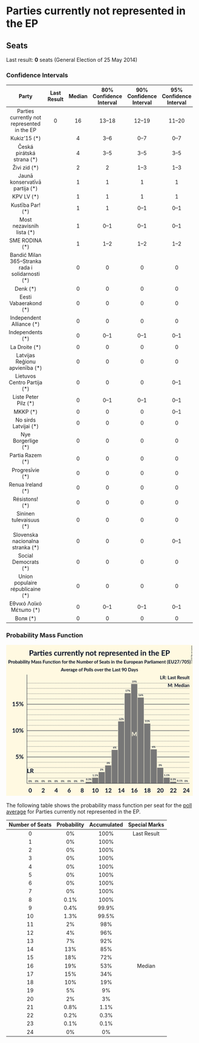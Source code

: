 # Parties currently not represented in the EP

## Seats

Last result: **0** seats (General Election of 25 May 2014)

### Confidence Intervals

| Party | Last Result | Median | 80% Confidence Interval | 90% Confidence Interval | 95% Confidence Interval | 99% Confidence Interval |
|:-----:|:-----------:|:------:|:-----------------------:|:-----------------------:|:-----------------------:|:-----------------------:|
| Parties currently not represented in the EP | 0 | 16 | 13–18 | 12–19 | 11–20 | 10–21 |
| Kukiz’15 (*) | | 4 | 3–6 | 0–7 | 0–7 | 0–8 |
| Česká pirátská strana (*) | | 4 | 3–5 | 3–5 | 3–5 | 2–6 |
| Živi zid (*) | | 2 | 2 | 1–3 | 1–3 | 1–3 |
| Jaunā konservatīvā partija (*) | | 1 | 1 | 1 | 1 | 1 |
| KPV LV (*) | | 1 | 1 | 1 | 1 | 1–2 |
| Kustība Par! (*) | | 1 | 1 | 0–1 | 0–1 | 0–1 |
| Most nezavisnih lista (*) | | 1 | 0–1 | 0–1 | 0–1 | 0–1 |
| SME RODINA (*) | | 1 | 1–2 | 1–2 | 1–2 | 1–2 |
| Bandić Milan 365–Stranka rada i solidarnosti (*) | | 0 | 0 | 0 | 0 | 0 |
| Denk (*) | | 0 | 0 | 0 | 0 | 0 |
| Eesti Vabaerakond (*) | | 0 | 0 | 0 | 0 | 0 |
| Independent Alliance (*) | | 0 | 0 | 0 | 0 | 0 |
| Independents (*) | | 0 | 0–1 | 0–1 | 0–1 | 0–1 |
| La Droite (*) | | 0 | 0 | 0 | 0 | 0 |
| Latvijas Reģionu apvienība (*) | | 0 | 0 | 0 | 0 | 0 |
| Lietuvos Centro Partija (*) | | 0 | 0 | 0 | 0–1 | 0–1 |
| Liste Peter Pilz (*) | | 0 | 0–1 | 0–1 | 0–1 | 0–1 |
| MKKP (*) | | 0 | 0 | 0 | 0–1 | 0–1 |
| No sirds Latvijai (*) | | 0 | 0 | 0 | 0 | 0 |
| Nye Borgerlige (*) | | 0 | 0 | 0 | 0 | 0 |
| Partia Razem (*) | | 0 | 0 | 0 | 0 | 0 |
| Progresīvie (*) | | 0 | 0 | 0 | 0 | 0 |
| Renua Ireland (*) | | 0 | 0 | 0 | 0 | 0 |
| Résistons! (*) | | 0 | 0 | 0 | 0 | 0 |
| Sininen tulevaisuus (*) | | 0 | 0 | 0 | 0 | 0 |
| Slovenska nacionalna stranka (*) | | 0 | 0 | 0 | 0–1 | 0–1 |
| Social Democrats (*) | | 0 | 0 | 0 | 0 | 0 |
| Union populaire républicaine (*) | | 0 | 0 | 0 | 0 | 0 |
| Εθνικό Λαϊκό Μέτωπο (*) | | 0 | 0–1 | 0–1 | 0–1 | 0–1 |
| Воля (*) | | 0 | 0 | 0 | 0 | 0 |

### Probability Mass Function

![Graph with seats probability mass function not yet produced](average-seats-pmf-partiescurrentlynotrepresentedintheep.png "Seats Probability Mass Function")

The following table shows the probability mass function per seat for the [poll average](average.html) for Parties currently not represented in the EP.

| Number of Seats | Probability | Accumulated | Special Marks |
|:---------------:|:-----------:|:-----------:|:-------------:|
| 0 | 0% | 100% | Last Result |
| 1 | 0% | 100% |  |
| 2 | 0% | 100% |  |
| 3 | 0% | 100% |  |
| 4 | 0% | 100% |  |
| 5 | 0% | 100% |  |
| 6 | 0% | 100% |  |
| 7 | 0% | 100% |  |
| 8 | 0.1% | 100% |  |
| 9 | 0.4% | 99.9% |  |
| 10 | 1.3% | 99.5% |  |
| 11 | 2% | 98% |  |
| 12 | 4% | 96% |  |
| 13 | 7% | 92% |  |
| 14 | 13% | 85% |  |
| 15 | 18% | 72% |  |
| 16 | 19% | 53% | Median |
| 17 | 15% | 34% |  |
| 18 | 10% | 19% |  |
| 19 | 5% | 9% |  |
| 20 | 2% | 3% |  |
| 21 | 0.8% | 1.1% |  |
| 22 | 0.2% | 0.3% |  |
| 23 | 0.1% | 0.1% |  |
| 24 | 0% | 0% |  |


